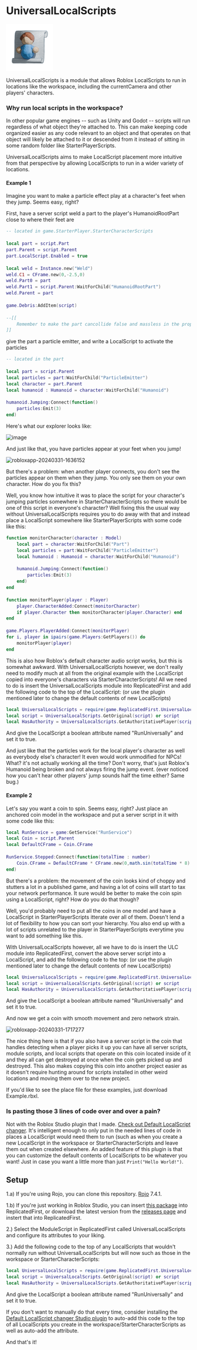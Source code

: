 UniversalLocalScripts
========================

![alt text](Render2_Small.png)

UniversalLocalScripts is a module that allows Roblox LocalScripts to run in locations like the workspace, including the currentCamera and other players' characters.

### Why run local scripts in the workspace?

In other popular game engines -- such as Unity and Godot -- scripts will run regardless of what object they're attached to. This can make keeping code organized easier as any code relevant to an object and that operates on that object will likely be attached to it or descended from it instead of sitting in some random folder like StarterPlayerScripts.

UniversalLocalScripts aims to make LocalScript placement more intuitive from that perspective by allowing LocalScripts to run in a wider variety of locations.

#### Example 1

Imagine you want to make a particle effect play at a character's feet when they jump. Seems easy, right? 

First, have a server script weld a part to the player's HumanoidRootPart close to where their feet are

```lua
-- located in game.StarterPlayer.StarterCharacterScripts

local part = script.Part
part.Parent = script.Parent
part.LocalScript.Enabled = true

local weld = Instance.new("Weld")
weld.C1 = CFrame.new(0,-2.5,0)
weld.Part0 = part
weld.Part1 = script.Parent:WaitForChild("HumanoidRootPart")
weld.Parent = part

game.Debris:AddItem(script)

--[[
	Remember to make the part cancollide false and massless in the properties window.
]]
```

 give the part a particle emitter, and write a LocalScript to activate the particles

```lua
-- located in the part

local part = script.Parent
local particles = part:WaitForChild("ParticleEmitter")
local character = part.Parent
local humanoid : Humanoid = character:WaitForChild("Humanoid")

humanoid.Jumping:Connect(function()
	particles:Emit(3)
end)
```
Here's what our explorer looks like:

![image](https://github.com/Noobot9k/UniversalLocalScripts/assets/32988106/0385c8c7-cc4e-4e1b-b50a-3b42b3f3fe99)

And just like that, you have particles appear at your feet when you jump!

![robloxapp-20240331-1636152](https://github.com/Noobot9k/UniversalLocalScripts/assets/32988106/7918ae81-6311-41c3-99cc-a73e617d63c3)

But there's a problem: when another player connects, you don't see the particles appear on them when they jump. You only see them on your own character. How do you fix this?

Well, you know how intuitive it was to place the script for your character's jumping particles somewhere in StarterCharacterScripts so there would be one of this script in everyone's character? Well fixing this the usual way without UniversalLocalScripts requires you to do away with that and instead place a LocalScript somewhere like StarterPlayerScripts with some code like this:

```lua
function monitorCharacter(character : Model)
	local part = character:WaitForChild("Part")
	local particles = part:WaitForChild("ParticleEmitter")
	local humanoid : Humanoid = character:WaitForChild("Humanoid")

	humanoid.Jumping:Connect(function()
		particles:Emit(3)
	end)
end

function monitorPlayer(player : Player)
	player.CharacterAdded:Connect(monitorCharacter)
	if player.Character then monitorCharacter(player.Character) end
end

game.Players.PlayerAdded:Connect(monitorPlayer)
for i, player in ipairs(game.Players:GetPlayers()) do
	monitorPlayer(player)
end
```
This is also how Roblox's default character audio script works, but this is somewhat awkward. With UniversalLocalScripts however, we don't really need to modify much at all from the original example with the LocalScript copied into everyone's characters via StarterCharacterScripts! All we need to do is insert the UniversalLocalScripts module into ReplicatedFirst and add the following code to the top of the LocalScript: (or use the plugin mentioned later to change the default contents of new LocalScripts)

```lua
local UniversalLocalScripts = require(game.ReplicatedFirst.UniversalLocalScripts)
local script = UniversalLocalScripts.GetOriginal(script) or script
local HasAuthority = UniversalLocalScripts.GetAuthoritativePlayer(script) == game.Players.LocalPlayer
```
And give the LocalScript a boolean attribute named "RunUniversally" and set it to true.

And just like that the particles work for the local player's character as well as everybody else's character! It even would work unmodified for NPCs! What? it's not actually working all the time? Don't worry, that's just Roblox's Humanoid being broken and not always firing the jump event. (ever noticed how you can't hear other players' jump sounds half the time either? Same bug.)

#### Example 2

Let's say you want a coin to spin. Seems easy, right? Just place an anchored coin model in the workspace and put a server script in it with some code like this:

```lua
local RunService = game:GetService("RunService")
local Coin = script.Parent
local DefaultCFrame = Coin.CFrame

RunService.Stepped:Connect(function(totalTime : number)
	Coin.CFrame = DefaultCFrame * CFrame.new(0,math.sin(totalTime * 8) * .5,0) * CFrame.Angles(0,math.rad(totalTime * 360),0)
end)
```

But there's a problem: the movement of the coin looks kind of choppy and stutters a lot in a published game, and having a lot of coins will start to tax your network performance. It sure would be better to make the coin spin using a LocalScript, right? How do you do that though?

Well, you'd probably need to put all the coins in one model and have a LocalScript in StarterPlayerScripts itterate over all of them. Doesn't lend a lot of flexibility to how you can sort your hierarchy. You also end up with a lot of scripts unrelated to the player in StarterPlayerScripts everytime you want to add something like this.

With UniversalLocalScripts however, all we have to do is insert the ULC module into ReplicatedFirst, convert the above server script into a LocalScript, and add the following code to the top: (or use the plugin mentioned later to change the default contents of new LocalScripts)

```lua
local UniversalLocalScripts = require(game.ReplicatedFirst.UniversalLocalScripts)
local script = UniversalLocalScripts.GetOriginal(script) or script
local HasAuthority = UniversalLocalScripts.GetAuthoritativePlayer(script) == game.Players.LocalPlayer
```

And give the LocalScript a boolean attribute named "RunUniversally" and set it to true.

And now we get a coin with smooth movement and zero network strain.

![robloxapp-20240331-1717277](https://github.com/Noobot9k/UniversalLocalScripts/assets/32988106/956b74d7-c90f-4664-8d19-84adcef8ee4f)

The nice thing here is that if you also have a server script in the coin that handles detecting when a player picks it up you can have all server scripts, module scripts, and local scripts that operate on this coin located inside of it and they all can get destroyed at once when the coin gets picked up and destroyed. This also makes copying this coin into another project easier as it doesn't require hunting around for scripts installed in other weird locations and moving them over to the new project.

If you'd like to see the place file for these examples, just download Example.rbxl.

### Is pasting those 3 lines of code over and over a pain?

Not with the Roblox Studio plugin that I made. [Check out Default LocalScript changer](https://github.com/Noobot9k/DefaultLocalScripts). It's intelligent enough to only put in the needed lines of code in places a LocalScript would need them to run (such as when you create a new LocalScript in the workspace or StarterCharacterScripts and leave them out when created elsewhere. An added feature of this plugin is that you can customize the default contents of LocalScripts to be whatever you want! Just in case you want a little more than just `Print("Hello World!")`.

## Setup

1.a) If you're using Rojo, you can clone this repository. [Rojo](https://github.com/rojo-rbx/rojo) 7.4.1.

1.b) If you're just working in Roblox Studio, you can insert [this package](https://create.roblox.com/store/asset/16890358871/UniversalLocalScripts-v20) into ReplicatedFirst, or download the latest version from the [releases page](https://github.com/Noobot9k/UniversalLocalScripts/releases/) and instert that into ReplicatedFirst.

2.) Select the ModuleScript in ReplicatedFirst called UniversalLocalScripts and configure its attributes to your liking.

3.) Add the following code to the top of any LocalScripts that wouldn't normally run without UniversalLocalScripts but will now such as those in the workspace or StarterCharacterScripts:

```lua
local UniversalLocalScripts = require(game.ReplicatedFirst.UniversalLocalScripts)
local script = UniversalLocalScripts.GetOriginal(script) or script
local HasAuthority = UniversalLocalScripts.GetAuthoritativePlayer(script) == game.Players.LocalPlayer
```

And give the LocalScript a boolean attribute named "RunUniversally" and set it to true.

If you don't want to manually do that every time, consider installing the [Default LocalScript changer Studio plugin](https://github.com/Noobot9k/DefaultLocalScripts) to auto-add this code to the top of all LocalScripts you create in the workspace/StarterCharacterScripts as well as auto-add the attribute.

And that's it!
